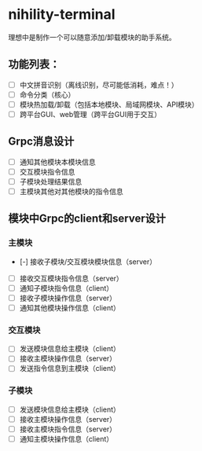 # nihility-terminal

理想中是制作一个可以随意添加/卸载模块的助手系统。

## 功能列表：

- [ ] 中文拼音识别（离线识别，尽可能低消耗，难点！）
- [ ] 命令分类（核心）
- [ ] 模块热加载/卸载（包括本地模块、局域网模块、API模块）
- [ ] 跨平台GUI、web管理（跨平台GUI用于交互）

## Grpc消息设计

- [ ] 通知其他模块本模块信息
- [ ] 交互模块指令信息
- [ ] 子模块处理结果信息
- [ ] 主模块其他对其他模块的指令信息

## 模块中Grpc的client和server设计

### 主模块

- [-] 接收子模块/交互模块模块信息（server）
- [ ] 接收交互模块指令信息（server）
- [ ] 通知子模块指令信息（client）
- [ ] 接收子模块操作信息（server）
- [ ] 通知其他模块操作信息（client）

### 交互模块

- [ ] 发送模块信息给主模块（client）
- [ ] 接收主模块操作信息（server）
- [ ] 发送指令信息到主模块（client）

### 子模块

- [ ] 发送模块信息给主模块（client）
- [ ] 接收主模块操作信息（server）
- [ ] 接收主模块指令信息（server）
- [ ] 通知主模块操作信息（client）
